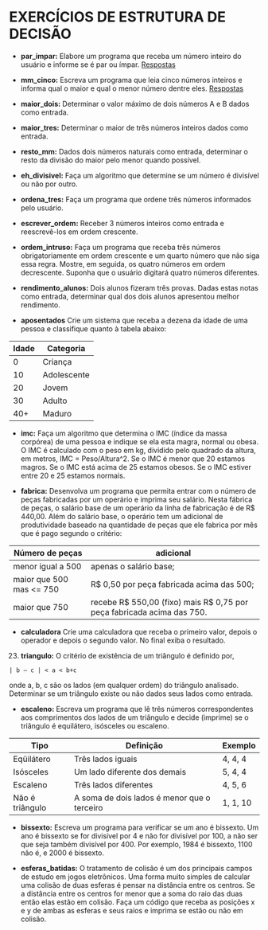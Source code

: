 # EXERCÍCIOS DE ESTRUTURA DE DECISÃO

- **par_impar:** Elabore um programa que receba um número inteiro do usuário e informe se é par ou ímpar.
[Respostas](01_condicionais/par_impar.md)
- **mm_cinco:** Escreva um programa que leia cinco números inteiros e informa qual o maior e qual o menor número dentre eles.
[Respostas](01_condicionais/mm_cinco.md)
- **maior_dois:** Determinar o valor máximo de dois números A e B dados como entrada.

- **maior_tres:** Determinar o maior de três números inteiros dados como entrada.

- **resto_mm:** Dados dois números naturais como entrada, determinar o resto da divisão do maior pelo menor quando possível.

- **eh_divisivel:** Faça um algoritmo que determine se um número é divisível ou não por outro.

- **ordena_tres:** Faça um programa que ordene três números informados pelo usuário.

- **escrever_ordem:** Receber 3 números inteiros como entrada e reescrevê-los em ordem crescente.

- **ordem_intruso:** Faça um programa que receba três números obrigatoriamente em ordem crescente e
um quarto número que não siga essa regra. Mostre, em seguida, os quatro números em
ordem decrescente. Suponha que o usuário digitará quatro números diferentes.

- **rendimento_alunos:** Dois alunos fizeram três provas. Dadas estas notas como entrada, determinar qual dos
dois alunos apresentou melhor rendimento.

- **aposentados** Crie um sistema que receba a dezena da idade de uma pessoa e classifique quanto à
 tabela abaixo:

Idade | Categoria
------|----------
0     | Criança
10    | Adolescente
20    | Jovem
30    | Adulto
40+   | Maduro

- **imc:** Faça um algoritmo que determina o IMC (índice da massa corpórea) de uma pessoa e indique se ela esta magra, normal ou obesa. O IMC é calculado com o peso em kg, dividido pelo quadrado da altura, em metros, IMC = Peso/Altura^2. Se o IMC é menor que 20 estamos magros. Se o IMC está acima de 25 estamos obesos. Se o IMC estiver entre 20 e 25 estamos normais.

- **fabrica:** Desenvolva um programa que permita entrar com o número de peças fabricadas por um operário e imprima seu salário. Nesta fábrica de peças, o salário base de um operário da linha de fabricação é de R$
440,00. Além do salário base, o operário tem um adicional de produtividade baseado na quantidade de peças que ele fabrica por mês que é pago segundo o critério:

Número de peças | adicional
----------------|----------
menor igual a 500| apenas o salário base;
maior que 500 mas <= 750 | R$ 0,50 por peça fabricada acima das 500;
maior que 750| recebe R$ 550,00 (fixo) mais R$ 0,75 por peça fabricada acima das 750.

- **calculadora** Crie uma calculadora que receba o primeiro valor, depois o operador e depois o
segundo valor. No final exiba o resultado.

23.  **triangulo:** O critério de existência de um triângulo é definido por,
```
| b – c | < a < b+c
```
onde a, b, c são os lados (em qualquer ordem) do triângulo analisado. Determinar se um triângulo existe ou não dados seus lados como entrada.

- **escaleno:** Escreva um programa que lê três números correspondentes aos comprimentos dos lados de um triângulo e decide (imprime) se o triângulo é equilátero, isósceles ou escaleno.

Tipo | Definição | Exemplo
-----|-----------|--------
Eqüilátero | Três lados iguais | 4, 4, 4
Isósceles | Um lado diferente dos demais | 5, 4, 4
Escaleno | Três lados diferentes | 4, 5, 6
Não é triângulo | A soma de dois lados é menor que o terceiro | 1, 1, 10


- **bissexto:** Escreva um programa para verificar se um ano é bissexto. Um ano é bissexto se for divisível por 4 e não for divisível por 100, a não ser que seja também divisível por 400. Por exemplo, 1984 é bissexto, 1100 não é, e 2000 é bissexto.

- **esferas_batidas:** O tratamento de colisão é um dos principais campos de estudo em jogos eletrônicos.
Uma forma muito simples de calcular uma colisão de duas esferas é pensar na distância entre os centros. Se a distância entre os centros for menor que a soma do raio das duas então elas estão em colisão. Faça um código que receba as posições x e y de ambas as esferas e seus raios e imprima se estão ou não em colisão.
